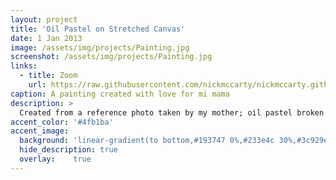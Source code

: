 ```yaml
---
layout: project
title: 'Oil Pastel on Stretched Canvas'
date: 1 Jan 2013
image: /assets/img/projects/Painting.jpg
screenshot: /assets/img/projects/Painting.jpg
links:
  - title: Zoom
    url: https://raw.githubusercontent.com/nickmccarty/nickmccarty.github.io/master/assets/img/Painting.jpg
caption: A painting created with love for mi mama
description: >
  Created from a reference photo taken by my mother; oil pastel broken down with acetone and applied by brush to a 24" by 30" stretched canvas
accent_color: '#4fb1ba'
accent_image:
  background: 'linear-gradient(to bottom,#193747 0%,#233e4c 30%,#3c929e 50%,#d5d5d4 70%,#cdccc8 100%)'
  hide_description: true
  overlay:    true
---
```

